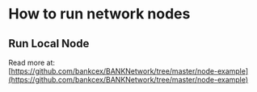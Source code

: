 # How to run network nodes

## Run Local Node

Read more at: [https://github.com/bankcex/BANKNetwork/tree/master/node-example](https://github.com/bankcex/BANKNetwork/tree/master/node-example)